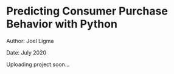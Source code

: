 # Predicting Consumer Purchase Behavior with Python

Author: Joel Ligma

Date: July 2020

Uploading project soon...
